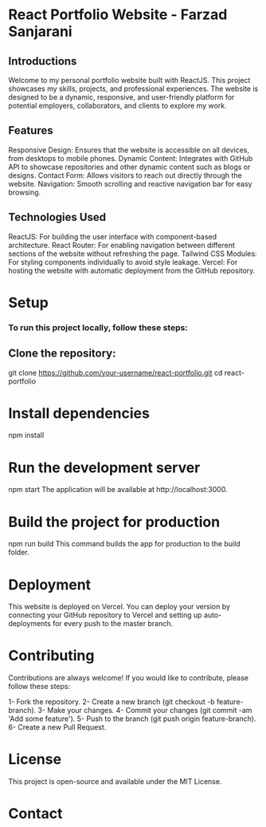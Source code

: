 # React Portfolio Website - Farzad Sanjarani

## Introductions

Welcome to my personal portfolio website built with ReactJS. This project showcases my skills, projects, and professional experiences. The website is designed to be a dynamic, responsive, and user-friendly platform for potential employers, collaborators, and clients to explore my work.

## Features
Responsive Design: Ensures that the website is accessible on all devices, from desktops to mobile phones.
Dynamic Content: Integrates with GitHub API to showcase repositories and other dynamic content such as blogs or designs.
Contact Form: Allows visitors to reach out directly through the website.
Navigation: Smooth scrolling and reactive navigation bar for easy browsing.

## Technologies Used
ReactJS: For building the user interface with component-based architecture.
React Router: For enabling navigation between different sections of the website without refreshing the page.
Tailwind CSS Modules: For styling components individually to avoid style leakage.
Vercel: For hosting the website with automatic deployment from the GitHub repository.

# Setup
### To run this project locally, follow these steps:

## Clone the repository:
git clone https://github.com/your-username/react-portfolio.git
cd react-portfolio

# Install dependencies
npm install

# Run the development server
npm start
The application will be available at http://localhost:3000.

# Build the project for production
npm run build
This command builds the app for production to the build folder.

# Deployment
This website is deployed on Vercel. You can deploy your version by connecting your GitHub repository to Vercel and setting up auto-deployments for every push to the master branch.

# Contributing
Contributions are always welcome! If you would like to contribute, please follow these steps:

1- Fork the repository.
2- Create a new branch (git checkout -b feature-branch).
3- Make your changes.
4- Commit your changes (git commit -am 'Add some feature').
5- Push to the branch (git push origin feature-branch).
6- Create a new Pull Request.

# License
This project is open-source and available under the MIT License.

# Contact
